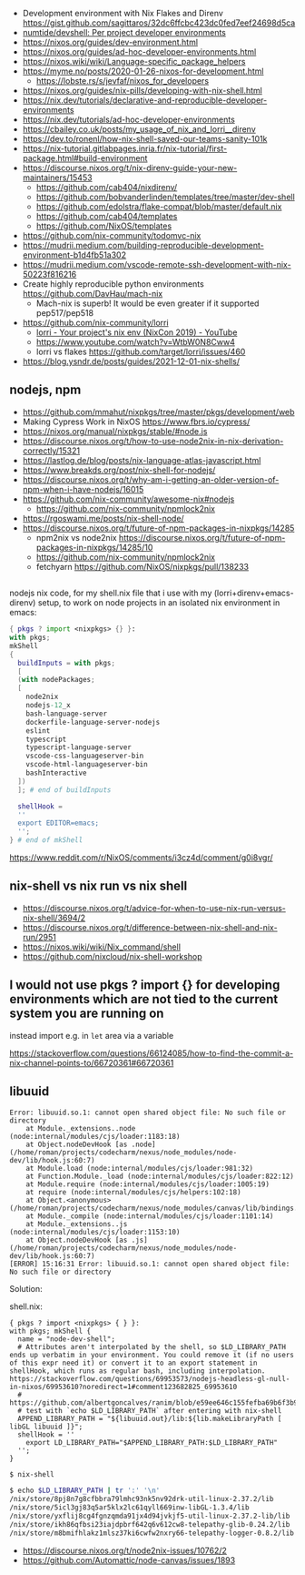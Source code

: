 - Development environment with Nix Flakes and Direnv https://gist.github.com/sagittaros/32dc6ffcbc423dc0fed7eef24698d5ca
- [numtide/devshell: Per project developer environments](https://github.com/numtide/devshell)
- https://nixos.org/guides/dev-environment.html
- https://nixos.org/guides/ad-hoc-developer-environments.html
- https://nixos.wiki/wiki/Language-specific_package_helpers
- https://myme.no/posts/2020-01-26-nixos-for-development.html
  - https://lobste.rs/s/jevfaf/nixos_for_developers
- https://nixos.org/guides/nix-pills/developing-with-nix-shell.html
- https://nix.dev/tutorials/declarative-and-reproducible-developer-environments
- https://nix.dev/tutorials/ad-hoc-developer-environments
- https://cbailey.co.uk/posts/my_usage_of_nix_and_lorri__direnv
- https://dev.to/ronenl/how-nix-shell-saved-our-teams-sanity-101k
- https://nix-tutorial.gitlabpages.inria.fr/nix-tutorial/first-package.html#build-environment
- https://discourse.nixos.org/t/nix-direnv-guide-your-new-maintainers/15453
  - https://github.com/cab404/nixdirenv/
  - https://github.com/bobvanderlinden/templates/tree/master/dev-shell
  - https://github.com/edolstra/flake-compat/blob/master/default.nix
  - https://github.com/cab404/templates
  - https://github.com/NixOS/templates
- https://github.com/nix-community/todomvc-nix
- https://mudrii.medium.com/building-reproducible-development-environment-b1d4fb51a302
- https://mudrii.medium.com/vscode-remote-ssh-development-with-nix-50223f816216
- Create highly reproducible python environments https://github.com/DavHau/mach-nix
  - Mach-nix is superb! It would be even greater if it supported pep517/pep518
- https://github.com/nix-community/lorri
  - [lorri - Your project's nix env (NixCon 2019) - YouTube](https://www.youtube.com/watch?v=WtbW0N8Cww4)
  - https://www.youtube.com/watch?v=WtbW0N8Cww4
  - lorri vs flakes https://github.com/target/lorri/issues/460
- https://blog.ysndr.de/posts/guides/2021-12-01-nix-shells/

## nodejs, npm

- https://github.com/mmahut/nixpkgs/tree/master/pkgs/development/web
- Making Cypress Work in NixOS https://www.fbrs.io/cypress/
- https://nixos.org/manual/nixpkgs/stable/#node.js
- https://discourse.nixos.org/t/how-to-use-node2nix-in-nix-derivation-correctly/15321
- https://lastlog.de/blog/posts/nix-language-atlas-javascript.html
- https://www.breakds.org/post/nix-shell-for-nodejs/
- https://discourse.nixos.org/t/why-am-i-getting-an-older-version-of-npm-when-i-have-nodejs/16015
- https://github.com/nix-community/awesome-nix#nodejs
  - https://github.com/nix-community/npmlock2nix
- https://rgoswami.me/posts/nix-shell-node/
- https://discourse.nixos.org/t/future-of-npm-packages-in-nixpkgs/14285
  - npm2nix vs node2nix https://discourse.nixos.org/t/future-of-npm-packages-in-nixpkgs/14285/10
  - https://github.com/nix-community/npmlock2nix
  - fetchyarn https://github.com/NixOS/nixpkgs/pull/138233

##

nodejs nix code, for my shell.nix file that i use with my (lorri+direnv+emacs-direnv) setup, to work on node projects in an isolated nix environment in emacs:

```nix
{ pkgs ? import <nixpkgs> {} }:
with pkgs;
mkShell
{
  buildInputs = with pkgs;
  [
  (with nodePackages;
  [
    node2nix
    nodejs-12_x
    bash-language-server
    dockerfile-language-server-nodejs
    eslint
    typescript
    typescript-language-server
    vscode-css-languageserver-bin
    vscode-html-languageserver-bin
    bashInteractive
  ])
  ]; # end of buildInputs

  shellHook =
  ''
  export EDITOR=emacs;
  '';
} # end of mkShell
```

https://www.reddit.com/r/NixOS/comments/i3cz4d/comment/g0i8vgr/

## nix-shell vs nix run vs nix shell

- https://discourse.nixos.org/t/advice-for-when-to-use-nix-run-versus-nix-shell/3694/2
- https://discourse.nixos.org/t/difference-between-nix-shell-and-nix-run/2951
- https://nixos.wiki/wiki/Nix_command/shell
- https://github.com/nixcloud/nix-shell-workshop

## I would not use pkgs ? import <nixpkgs> {} for developing environments which are not tied to the current system you are running on

instead import e.g. in `let` area via a variable

https://stackoverflow.com/questions/66124085/how-to-find-the-commit-a-nix-channel-points-to/66720361#66720361

## libuuid

```
Error: libuuid.so.1: cannot open shared object file: No such file or directory
    at Module._extensions..node (node:internal/modules/cjs/loader:1183:18)
    at Object.nodeDevHook [as .node] (/home/roman/projects/codecharm/nexus/node_modules/node-dev/lib/hook.js:60:7)
    at Module.load (node:internal/modules/cjs/loader:981:32)
    at Function.Module._load (node:internal/modules/cjs/loader:822:12)
    at Module.require (node:internal/modules/cjs/loader:1005:19)
    at require (node:internal/modules/cjs/helpers:102:18)
    at Object.<anonymous> (/home/roman/projects/codecharm/nexus/node_modules/canvas/lib/bindings.js:3:18)
    at Module._compile (node:internal/modules/cjs/loader:1101:14)
    at Module._extensions..js (node:internal/modules/cjs/loader:1153:10)
    at Object.nodeDevHook [as .js] (/home/roman/projects/codecharm/nexus/node_modules/node-dev/lib/hook.js:60:7)
[ERROR] 15:16:31 Error: libuuid.so.1: cannot open shared object file: No such file or directory
```

Solution:

shell.nix:

```
{ pkgs ? import <nixpkgs> { } }:
with pkgs; mkShell {
  name = "node-dev-shell";
  # Attributes aren't interpolated by the shell, so $LD_LIBRARY_PATH ends up verbatim in your environment. You could remove it (if no users of this expr need it) or convert it to an export statement in shellHook, which runs as regular bash, including interpolation. https://stackoverflow.com/questions/69953573/nodejs-headless-gl-null-in-nixos/69953610?noredirect=1#comment123682825_69953610
  # https://github.com/albertgoncalves/ranim/blob/e59ee646c155fefba69b6f3b9aaad0402d360c2e/shell.nix#L37
  # test with `echo $LD_LIBRARY_PATH` after entering with nix-shell
  APPEND_LIBRARY_PATH = "${libuuid.out}/lib:${lib.makeLibraryPath [ libGL libuuid ]}";
  shellHook = ''
    export LD_LIBRARY_PATH="$APPEND_LIBRARY_PATH:$LD_LIBRARY_PATH"
  '';
}
```

```bash
$ nix-shell

$ echo $LD_LIBRARY_PATH | tr ':' '\n'
/nix/store/8pj8n7g8cfbbra79lmhc93nk5nv92drk-util-linux-2.37.2/lib
/nix/store/5icl3gj83q5ar5klx2lc61qyll669inw-libGL-1.3.4/lib
/nix/store/yxflij8cg4fgnzqmda91jx4d94jvkjf5-util-linux-2.37.2-lib/lib
/nix/store/ikh86qfbsi23iajdpbrf642q6v612cw8-telepathy-glib-0.24.2/lib
/nix/store/m8bmifhlakz1mlsz37ki6cwfw2nxry66-telepathy-logger-0.8.2/lib
```

- https://discourse.nixos.org/t/node2nix-issues/10762/2
- https://github.com/Automattic/node-canvas/issues/1893

